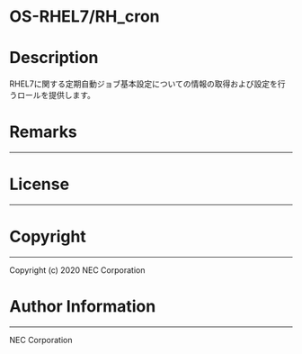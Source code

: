 OS-RHEL7/RH_cron
=======================================================
# Description
RHEL7に関する定期自動ジョブ基本設定についての情報の取得および設定を行うロールを提供します。

# Remarks
-------

# License
-------

# Copyright
---------
Copyright (c) 2020 NEC Corporation

# Author Information
------------------
NEC Corporation
